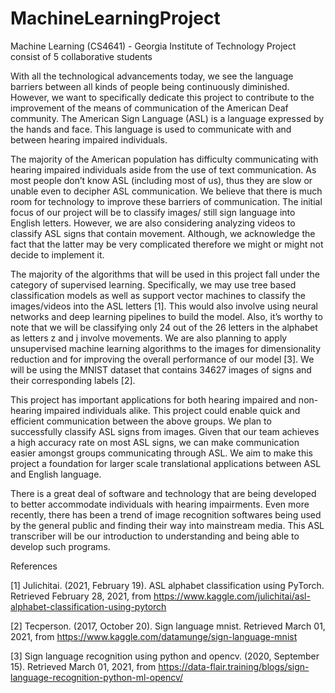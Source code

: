 # MachineLearningProject
Machine Learning (CS4641) - Georgia Institute of Technology Project consist of 5 collaborative students

 
With all the technological advancements today, we see the language barriers between all kinds of people being continuously diminished. However, we want to specifically dedicate this project to contribute to the improvement of the means of communication of the American Deaf community. The American Sign Language (ASL) is a language expressed by the hands and face. This language is used to communicate with and between hearing impaired individuals. 
 
 
The majority of the American population has difficulty communicating with hearing impaired individuals aside from the use of text communication. As most people don’t know ASL (including most of us), thus they are slow or unable even to decipher ASL communication. We believe that there is much room for technology to improve these barriers of communication.
The initial focus of our project will be to classify images/ still sign language into English letters. However, we are also considering analyzing videos to classify ASL signs that contain movement. Although, we acknowledge the fact that the latter may be very complicated therefore we might or might not decide to implement it.


The majority of the algorithms that will be used in this project fall under the category of supervised learning. Specifically, we may use tree based classification models as well as support vector machines to classify the images/videos into the ASL letters [1]. This would also involve using neural networks and deep learning pipelines to build the model. Also, it’s worthy to note that we will be classifying only 24 out of the 26 letters in the alphabet as letters z and j involve movements. We are also planning to apply unsupervised machine learning algorithms to the images for dimensionality reduction and for improving the overall performance of our model [3]. We will be using the MNIST dataset that contains 34627 images of signs and their corresponding labels [2].


This project has important applications for both hearing impaired and non-hearing impaired individuals alike. This project could enable quick and efficient communication between the above groups. We plan to successfully classify ASL signs from images. Given that our team achieves a high accuracy rate on most ASL signs, we can make communication easier amongst groups communicating through ASL. We aim to make this project a foundation for larger scale translational applications between ASL and English language.


There is a great deal of software and technology that are being developed to better accommodate individuals with hearing impairments. Even more recently, there has been a trend of image recognition softwares being used by the general public and finding their way into mainstream media. This ASL transcriber will be our introduction to understanding and being able to develop such programs. 
	

References

[1] Julichitai. (2021, February 19). ASL alphabet classification using PyTorch. Retrieved February 28, 2021, from https://www.kaggle.com/julichitai/asl-alphabet-classification-using-pytorch 

[2] Tecperson. (2017, October 20). Sign language mnist. Retrieved March 01, 2021, from https://www.kaggle.com/datamunge/sign-language-mnist 

[3] Sign language recognition using python and opencv. (2020, September 15). Retrieved March 01, 2021, from https://data-flair.training/blogs/sign-language-recognition-python-ml-opencv/ 
